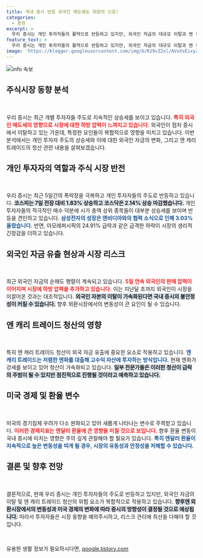 ```yaml
---
title: 국내 증시 반등 외국인 매도에도 희망의 신호!
categories:
  - 증권
excerpt: >
  우리 증시는 개인 투자자들의 활약으로 반등하고 있지만, 외국인 자금의 대규모 이탈과 엔 캐리 트레이드 청산 우려로 불안한 상황입니다. 과연 앞으로 어떤 방향으로 나아갈까요?
feature_text: >
  우리 증시는 개인 투자자들의 활약으로 반등하고 있지만, 외국인 자금의 대규모 이탈과 엔 캐리 트레이드 청산 우려로 불안한 상황입니다. 과연 앞으로 어떤 방향으로 나아갈까요?
image: 'https://blogger.googleusercontent.com/img/b/R29vZ2xl/AVvXsEixyZcFfHzMRdzZMjFBmAUKJYCLCGyLL1o632UiGVXcaFdKo_bkvkuCioo0uUKlGfBVcT3P84aROyZIXSBEx3Aw5nCQ3pTgDom1WDC4m8eifvWiAmWEEVb4x6G_l8C0QH225ldMjyaFvpxGEBGNO37VmDTDMHGhJPq73UglMfDca1-0aw/s1600/blogspot.png'
---
```


<p><img src="https://blogger.googleusercontent.com/img/b/R29vZ2xl/AVvXsEixyZcFfHzMRdzZMjFBmAUKJYCLCGyLL1o632UiGVXcaFdKo_bkvkuCioo0uUKlGfBVcT3P84aROyZIXSBEx3Aw5nCQ3pTgDom1WDC4m8eifvWiAmWEEVb4x6G_l8C0QH225ldMjyaFvpxGEBGNO37VmDTDMHGhJPq73UglMfDca1-0aw/s1600/blogspot.png" alt="info 속보" /></p>

<h2 data-ke-size="size26">주식시장 동향 분석</h2>

<p data-ke-size="size16">&nbsp;</p>

<p>우리 증시는 최근 개별 투자자들 주도로 지속적인 상승세를 보이고 있습니다. <b><span style="color: #ee2323;">특히 외국인 매도세의 영향으로 시장에 대한 하방 압력이 느껴지고 있습니다.</span></b> 외국인이 점차 증시에서 이탈하고 있는 가운데, 특정한 요인들이 복합적으로 영향을 미치고 있습니다. 이번 분석에서는 개인 투자자 주도의 상승세와 이에 대한 외국인 자금의 변화, 그리고 엔 캐리 트레이드의 청산 관련 내용을 살펴보겠습니다.</p>

<h2 data-ke-size="size26">개인 투자자의 역할과 주식 시장 반전</h2>

<p data-ke-size="size16">&nbsp;</p>

<p>우리 증시는 최근 5일간의 폭락장을 극복하고 개인 투자자들의 주도로 반등하고 있습니다. <b><span style="background-color: #21538527;">코스피는 7일 전장 대비 1.83% 상승하고 코스닥은 2.14% 상승 마감했습니다.</span></b> 개인 투자자들의 적극적인 매수 덕분에 시가 총액 상위 종목들이 대부분 상승세를 보이며 반등을 견인하고 있습니다. <b><span style="color: #1a5490;">삼성전자의 성장은 엔비디아와의 협력 소식으로 인해 3.03% 올랐습니다.</span></b> 반면, 아모레퍼시픽의 24.91% 급락과 같은 급격한 하락이 시장의 생리적 긴장감을 더하고 있습니다. </p>

<h2 data-ke-size="size26">외국인 자금 유출 현상과 시장 리스크</h2>

<p data-ke-size="size16">&nbsp;</p>

<p>최근 외국인 자금의 순매도 행렬이 계속되고 있습니다. <b><span style="color: #ee2323;">5일 연속 외국인의 판매 압력이 이어지며 시장에 하방 압력을 추가하고 있습니다.</span></b> 이는 지난달 초까지 외국인이 시장을 이끌어온 것과는 대조적입니다. <b><span style="background-color: #21538527;">외국인 자본의 이탈이 가속화된다면 국내 증시의 불안정성이 커질 수 있습니다.</span></b> 향후 외환시장에서의 변동성이 큰 요인이 될 수 있습니다.</p>

<h2 data-ke-size="size26">엔 캐리 트레이드 청산의 영향</h2>

<p data-ke-size="size16">&nbsp;</p>

<p>특히 엔 캐리 트레이드 청산이 외국 자금 유출에 중요한 요소로 작용하고 있습니다. <b><span style="color: #1a5490;">엔 캐리 트레이드는 저렴한 엔화를 대출해 고수익 자산에 투자하는 방식입니다.</span></b> 현재 엔화가 강세를 보이고 있어 청산이 가속화되고 있습니다. <b><span style="background-color: #21538527;">일부 전문가들은 이러한 청산이 급락의 주범이 될 수 있지만 점진적으로 진행될 것이라고 예측하고 있습니다.</span></b></p>

<h2 data-ke-size="size26">미국 경제 및 환율 변수</h2>

<p data-ke-size="size16">&nbsp;</p>

<p>미국의 경기침체 우려가 다소 완화되고 있어 새롭게 나타나는 변수로 주목받고 있습니다. <b><span style="color: #ee2323;">이러한 경제지표는 엔달러 환율에 큰 영향을 미칠 것으로 보입니다.</span></b> 향후 환율 변동이 국내 증시에 미치는 영향은 주의 깊게 관찰해야 할 필요가 있습니다. <b><span style="color: #1a5490;">특히 엔달러 환율이 지속적으로 높은 변동성을 띠게 될 경우, 시장의 유동성과 안정성을 저해할 수 있습니다.</span></b></p>

<h2 data-ke-size="size26">결론 및 향후 전망</h2>

<p data-ke-size="size16">&nbsp;</p>

<p>결론적으로, 현재 우리 증시는 개인 투자자들의 주도로 반등하고 있지만, 외국인 자금의 이탈 및 엔 캐리 트레이드 청산의 위험 요소가 복합적으로 작용하고 있습니다. <b><span style="background-color: #21538527;">향후엔 외환시장에서의 변동성과 미국 경제의 변화에 따라 증시의 방향성이 결정될 것으로 예상됩니다.</span></b> 따라서 투자자들은 시장 동향을 예의주시하고, 리스크 관리에 최선을 다해야 할 것입니다. </p>

<p data-ke-size="size16">&nbsp;</p>
유용한 생활 정보가 필요하시다면, <a href="https://qoogle.tistory.com" rel="dofollow">qoogle.tistory.com</a>


